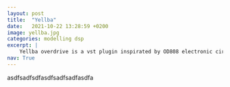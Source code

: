 ```yaml
---
layout: post
title:  "Yellba"
date:   2021-10-22 13:28:59 +0200
image: yellba.jpg
categories: modelling dsp
excerpt: |
    Yellba overdrive is a vst plugin inspirated by OD808 electronic circuit implemented using white-box method. Yellba stands for yellow zebra.
nav: True
---
```


asdfsadfsdfasdfsadfsadfasdfa
